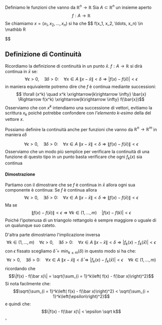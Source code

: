 Definiamo le funzioni che vanno da $\mathbb{R}^n \rightarrow \mathbb{R}$ 
Sia $A \subset \mathbb R^n$ un insieme aperto
$$
 f: A \to \mathbb{R}
$$
Se chiamiamo $x = (x_1, x_2, \ldots, x_n)$ si ha che
$$
f(x_1, x_2, \ldots, x_n) \in \mathbb R

$$
## Definizione di Continuità
Ricordiamo la definizione di continuità in un punto $\bar x$.
$f: A \rightarrow \mathbb R$ si dirà continua in $\bar x$ se:
$$
\forall \epsilon > 0, \quad \exists \delta > 0: \quad \forall x \in A\ \|x - \bar x\| < \delta \Rightarrow |f(x) - f(\bar x)| < \epsilon$$
in maniera equivalente potremo dire che $f$ è continua mediante successioni:
$$
\forall (x^k) \quad x^k \xrightarrow{k\rightarrow \infty} \bar{x} \Rightarrow f(x^k)  \xrightarrow{k\rightarrow \infty} 
f(\bar{x})$$
Osserviamo che con $x^k$ intendiamo una successione di vettori, evitiamo la scrittura $x_k$ poiché potrebbe confondere con _l'elemento k-esimo_ della del vettore $x$.

Possiamo definire la continuità anche per funzioni che vanno da $\mathbb R^n \to \mathbb R^m$ in maniera $\epsilon \delta$

$$
\forall \epsilon > 0, \quad \exists \delta > 0: \quad \forall x \in A \ \|x - \bar x\| < \delta \Rightarrow \|f(x) - f(\bar x)\| < \epsilon
$$
Osserviamo che un modo più semplice per verificare la continuità di una funzione di questo tipo in un punto basta verificare che ogni $f_k(x)$ sia continua
#### Dimostrazione
Partiamo con il dimostrare che se $f$ è continua in $\bar x$ allora ogni sua componente è continua:
Se $f$ è continua allora 
$$\forall \epsilon > 0, \quad \exists \delta > 0: \quad \forall x \in A \ \|x - \bar x\| < \delta \Rightarrow \|f(x) - f(\bar x)\| < \epsilon$$
Ma se $$ \|f(x) - f(\bar x)\| < \epsilon \Rightarrow \forall k \in (1, \dots, m) \quad |f(x) - f(k)| < \epsilon$$Poiché l'ipotenusa di un triangolo rettangolo è sempre maggiore o uguale di un qualunque suo cateto.

D'altra parte dimostriamo l'implicazione inversa
$$\forall k \in (1, \dots, m)  \quad\forall \epsilon > 0, \quad \exists \delta > 0: \quad \forall x \in A \ \|x - \bar x\| < \delta \Rightarrow |f_k(x) - f_k(\bar x)| < \epsilon$$
con $\epsilon$ fissato scegliamo $\bar \delta = \min_{k \leq m}(\delta)$ in questo modo si ha che:
$$\forall \epsilon > 0, \quad \exists \delta > 0: \quad \forall x \in A \ \|x - \bar x\| < \bar \delta \Rightarrow |f_k(x) - f_k(\bar x)| < \epsilon \quad \forall k \in (1, \dots, m) $$
ricordando che 
$$\|f(x) - f(\bar x)\| = \sqrt{\sum_{i = 1}^k\left( f(x) - f(\bar x)\right)^2}$$
Si nota facilmente che:
$$\sqrt{\sum_{i = 1}^k\left( f(x) - f(\bar x)\right)^2} < \sqrt{\sum_{i = 1}^k\left(\epsilon\right)^2}$$
e quindi che:
$$\|f(x) - f(\bar x)\| < \epsilon \sqrt k$$
$\square$


